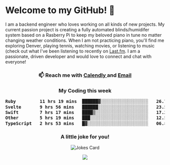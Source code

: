 <h1> Welcome to my GitHub! 👋 </h1>


  I am a backend engineer who loves working on all kinds of new projects. My current passion project is creating a fully automated blinds/humidifer system based on a Rasberry Pi to keep my beloved piano in tune no matter changing weather conditions. When I am not practicing piano, you'll find me exploring Denver, playing tennis, watching movies, or listening to music (check out what I've been listening to recently on [Last.fm](https://www.last.fm/user/mballa000). I am a passionate, driven developer and would love to connect and chat with everyone!

<h3 align = "center"> 📫 Reach me with <a href = "https://calendly.com/msbrandt00/30min"> Calendly </a> and <a href="mailto:msbrandt00@gmail.com">Email</a> 
 </h3>


 
<div align = "center"
[![Anurag's GitHub stats](https://github-readme-stats.vercel.app/api?username=mbrandt00)](https://github.com/anuraghazra/github-readme-stats)
          </div>
<h3 align="center">
  My Coding this week
<!--START_SECTION:waka-->

```txt
Ruby         11 hrs 19 mins  ██████▓░░░░░░░░░░░░░░░░░░   26.78 %
Svelte       9 hrs 56 mins   ██████░░░░░░░░░░░░░░░░░░░   23.54 %
Swift        7 hrs 17 mins   ████▒░░░░░░░░░░░░░░░░░░░░   17.27 %
Other        5 hrs 19 mins   ███░░░░░░░░░░░░░░░░░░░░░░   12.59 %
TypeScript   2 hrs 53 mins   █▓░░░░░░░░░░░░░░░░░░░░░░░   06.83 %
```

<!--END_SECTION:waka-->

### A little joke for you!

![Jokes Card](https://readme-jokes.vercel.app/api?hideBorder)

<a href="https://www.linkedin.com/in/mbrandt00/"><img src="https://img.shields.io/badge/linkedin-%230077B5.svg?&style=for-the-badge&logo=linkedin&logoColor=white" /></a>
